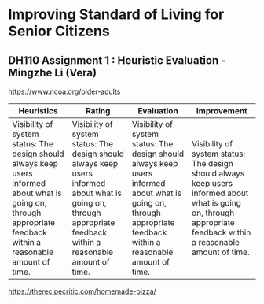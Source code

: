 # Improving Standard of Living for Senior Citizens
## DH110 Assignment 1 : Heuristic Evaluation - Mingzhe Li (Vera)






https://www.ncoa.org/older-adults

| Heuristics | Rating | Evaluation | Improvement |
| ---------- | ------ | ---------- | ----------- |
| Visibility of system status: The design should always keep users informed about what is going on, through appropriate feedback within a reasonable amount of time. | Visibility of system status: The design should always keep users informed about what is going on, through appropriate feedback within a reasonable amount of time. | Visibility of system status: The design should always keep users informed about what is going on, through appropriate feedback within a reasonable amount of time. | Visibility of system status: The design should always keep users informed about what is going on, through appropriate feedback within a reasonable amount of time. | 












https://therecipecritic.com/homemade-pizza/

